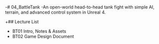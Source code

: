 -# 04_BattleTank
 -An open-world head-to-head tank fight with simple AI, terrain, and advanced control system in Unreal 4.

 +## Lecture List
 + BT01 Intro, Notes & Assets
 + BT02 Game Design Document

